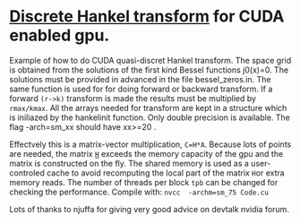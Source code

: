 # [Discrete Hankel transform](https://en.wikipedia.org/wiki/Hankel_transform#Fourier_transform_in_two_dimensions) for CUDA enabled gpu.

Example of how to do CUDA quasi-discret Hankel transform. The space grid is obtained from the solutions of the first kind Bessel functions j0(x)=0. The solutions must be provided in advanced in the file bessel_zeros.in. The same function is used for for doing forward or backward transform. If a forward `(r->k)` transform is made the results must be multiplied by `rmax/kmax`. All the arrays needed for transform are kept in a structure which is iniliazed by the hankelinit function. Only double precision is available. The flag -arch=sm_xx should have xx>=20 .

Effectvely this is a matrix-vector multiplication, `C=H*A`. Because lots of points are needed, the matrix [`H`](https://openresearchsoftware.metajnl.com/articles/10.5334/jors.82/) exceeds the memory capacity of the gpu and the matrix is constructed on the fly. The shared memory is used as a user-controled cache to avoid recomputing the local part of the matrix `H`or extra memory reads. The number of threads per block `tpb` can be changed for checking the performance. 
Compile with:
```nvcc  -archm=sm_75 Code.cu```

Lots of thanks to njuffa for giving very good advice on devtalk nvidia forum.
